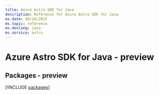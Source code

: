 ```yaml
---
title: Azure Astro SDK for Java
description: Reference for Azure Astro SDK for Java
ms.date: 09/26/2025
ms.topic: reference
ms.devlang: java
ms.service: astro
---
```

# Azure Astro SDK for Java - preview
## Packages - preview
[!INCLUDE [packages](astro-index.md)]
